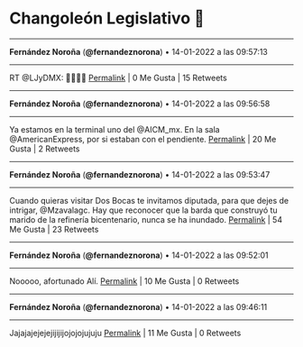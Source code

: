 # Changoleón Legislativo 🙈
*****
**Fernández Noroña** (**@fernandeznorona**) • 14-01-2022 a las 09:57:13
*****
RT @LJyDMX: 🤨🤨🤨🤔
[Permalink](https://twitter.com/fernandeznorona/status/1482049176217264128) | 0 Me Gusta | 15 Retweets
*****
**Fernández Noroña** (**@fernandeznorona**) • 14-01-2022 a las 09:56:58
*****
Ya estamos en la terminal uno del @AICM_mx. En la sala @AmericanExpress, por si estaban con el pendiente.
[Permalink](https://twitter.com/fernandeznorona/status/1482049111717203973) | 20 Me Gusta | 2 Retweets
*****
**Fernández Noroña** (**@fernandeznorona**) • 14-01-2022 a las 09:53:47
*****
Cuando quieras visitar Dos Bocas te invitamos diputada, para que dejes de intrigar, @Mzavalagc. Hay que reconocer que la barda que construyó tu marido de la refinería bicentenario, nunca se ha inundado.
[Permalink](https://twitter.com/fernandeznorona/status/1482048314166194177) | 54 Me Gusta | 23 Retweets
*****
**Fernández Noroña** (**@fernandeznorona**) • 14-01-2022 a las 09:52:01
*****
Nooooo, afortunado Alí.
[Permalink](https://twitter.com/fernandeznorona/status/1482047868190011393) | 10 Me Gusta | 0 Retweets
*****
**Fernández Noroña** (**@fernandeznorona**) • 14-01-2022 a las 09:46:11
*****
Jajajajejejejijijijojojojujuju
[Permalink](https://twitter.com/fernandeznorona/status/1482046399466328066) | 11 Me Gusta | 0 Retweets